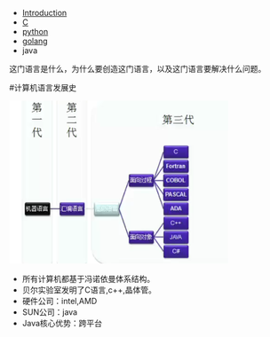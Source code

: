 
* [Introduction](INTRODUCTION.md)
* [C](C/README.md)
* [python](python/readme.md)
* [golang](golang/readme.md)
* java


这门语言是什么，为什么要创造这门语言，以及这门语言要解决什么问题。

#计算机语言发展史

![](assets/QQ截图20170304204637.png)

- 所有计算机都基于冯诺依曼体系结构。
- 贝尔实验室发明了C语言,c++,晶体管。
- 硬件公司：intel,AMD
- SUN公司：java
- Java核心优势：跨平台